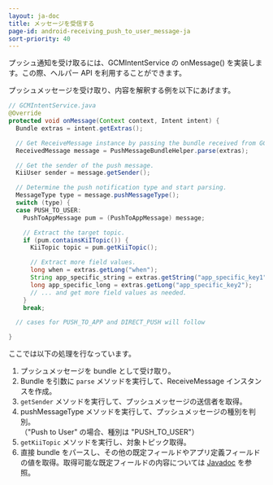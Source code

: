 ```yaml
---
layout: ja-doc
title: メッセージを受信する
page-id: android-receiving_push_to_user_message-ja
sort-priority: 40
---
```


プッシュ通知を受け取るには、GCMIntentService の onMessage() を実装します。この際、ヘルパー API を利用することができます。

プッシュメッセージを受け取り、内容を解釈する例を以下にあげます。

```java
// GCMIntentService.java
@Override
protected void onMessage(Context context, Intent intent) {
  Bundle extras = intent.getExtras();

  // Get ReceiveMessage instance by passing the bundle received from GCM.
  ReceivedMessage message = PushMessageBundleHelper.parse(extras);

  // Get the sender of the push message.
  KiiUser sender = message.getSender();

  // Determine the push notification type and start parsing.
  MessageType type = message.pushMessageType();
  switch (type) {
  case PUSH_TO_USER:
    PushToAppMessage pum = (PushToAppMessage) message;

    // Extract the target topic.
    if (pum.containsKiITopic()) {
      KiiTopic topic = pum.getKiiTopic();

      // Extract more field values.
      long when = extras.getLong("when");
      String app_specific_string = extras.getString("app_specific_key1");
      long app_specific_long = extras.getLong("app_specific_key2");
      // ... and get more field values as needed.
    }
    break;

  // cases for PUSH_TO_APP and DIRECT_PUSH will follow  

}
```

ここでは以下の処理を行なっています。

1. プッシュメッセージを bundle として受け取り。
2. Bundle を引数に `parse` メソッドを実行して、ReceiveMessage インスタンスを作成。
3. `getSender` メソッドを実行して、プッシュメッセージの送信者を取得。
4. pushMessageType メソッドを実行して、プッシュメッセージの種別を判別。<BR />
（"Push to User" の場合、種別は "PUSH_TO_USER"）
5. `getKiiTopic` メソッドを実行し、対象トピック取得。
6. 直接 bundle をパースし、その他の既定フィールドやアプリ定義フィールドの値を取得。取得可能な既定フィールドの内容については [Javadoc](http://static.kii.com/devportal/docs/storage/com/kii/cloud/storage/KiiPushSubscription.html) を参照。